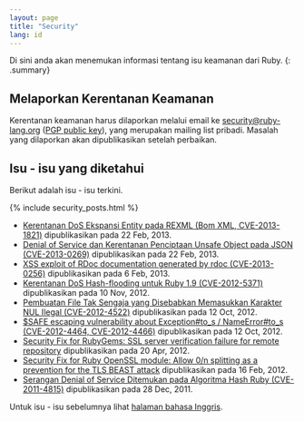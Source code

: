 ```yaml
---
layout: page
title: "Security"
lang: id
---
```


Di sini anda akan menemukan informasi tentang isu keamanan dari Ruby.
{: .summary}

## Melaporkan Kerentanan Keamanan

Kerentanan keamanan harus dilaporkan melalui email ke
security@ruby-lang.org ([PGP public key](/security.asc)), yang merupakan
mailing list pribadi. Masalah yang dilaporkan akan dipublikasikan setelah
perbaikan.

## Isu - isu yang diketahui

Berikut adalah isu - isu terkini.

{% include security_posts.html %}

* [Kerentanan DoS Ekspansi Entity pada REXML (Bom XML, CVE-2013-1821)][3]
  dipublikasikan pada 22 Feb, 2013.
* [Denial of Service dan Kerentanan Penciptaan Unsafe Object pada JSON
  (CVE-2013-0269)][4] dipublikasikan pada 22 Feb, 2013.
* [XSS exploit of RDoc documentation generated by rdoc
  (CVE-2013-0256)][5] dipublikasikan pada 6 Feb, 2013.
* [Kerentanan DoS Hash-flooding untuk Ruby 1.9 (CVE-2012-5371)][6]
  dipublikasikan pada 10 Nov, 2012.
* [Pembuatan File Tak Sengaja yang Disebabkan Memasukkan Karakter NUL Ilegal
  (CVE-2012-4522)][7] dipublikasikan pada 12 Oct, 2012.
* [$SAFE escaping vulnerability about Exception#to\_s / NameError#to\_s
  (CVE-2012-4464, CVE-2012-4466)][8] dipublikasikan pada 12 Oct, 2012.
* [Security Fix for RubyGems: SSL server verification failure for remote
  repository][9] dipublikasikan pada 20 Apr, 2012.
* [Security Fix for Ruby OpenSSL module: Allow 0/n splitting as a
  prevention for the TLS BEAST attack][10] dipublikasikan pada 16 Feb, 2012.
* [Serangan Denial of Service Ditemukan pada Algoritma Hash Ruby
  (CVE-2011-4815)][11] dipublikasikan pada 28 Dec, 2011.

Untuk isu - isu sebelumnya lihat [halaman bahasa Inggris][12].


[3]: /id/news/2013/02/22/rexml-dos-2013-02-22/
[4]: /id/news/2013/02/22/json-dos-cve-2013-0269/
[5]: /id/news/2013/02/06/rdoc-xss-cve-2013-0256/
[6]: /id/news/2012/11/09/ruby19-hashdos-cve-2012-5371/
[7]: /id/news/2012/10/12/poisoned-NUL-byte-vulnerability/
[8]: /id/news/2012/10/12/cve-2012-4464-cve-2012-4466/
[9]: /id/news/2012/04/20/ruby-1-9-3-p194-is-released/
[10]: /id/news/2012/02/16/security-fix-for-ruby-openssl-module/
[11]: /id/news/2011/12/28/denial-of-service-attack-was-found-for-rubys-hash-algorithm-cve-2011-4815/
[12]: /en/security/
